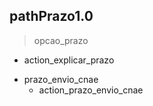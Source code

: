 ## pathPrazo1.0
> opcao_prazo
  - action_explicar_prazo
* prazo_envio_cnae
  - action_prazo_envio_cnae
